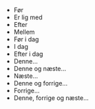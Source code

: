 <!-- markdownlint-disable-file MD041 -->
* Før
* Er lig med
* Efter
* Mellem
* Før i dag
* I dag
* Efter i dag
* Denne...
* Denne og næste...
* Næste...
* Denne og forrige...
* Forrige...
* Denne, forrige og næste...
